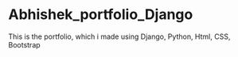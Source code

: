 # Abhishek_portfolio_Django
This is the portfolio, which i made using Django, Python, Html, CSS, Bootstrap
